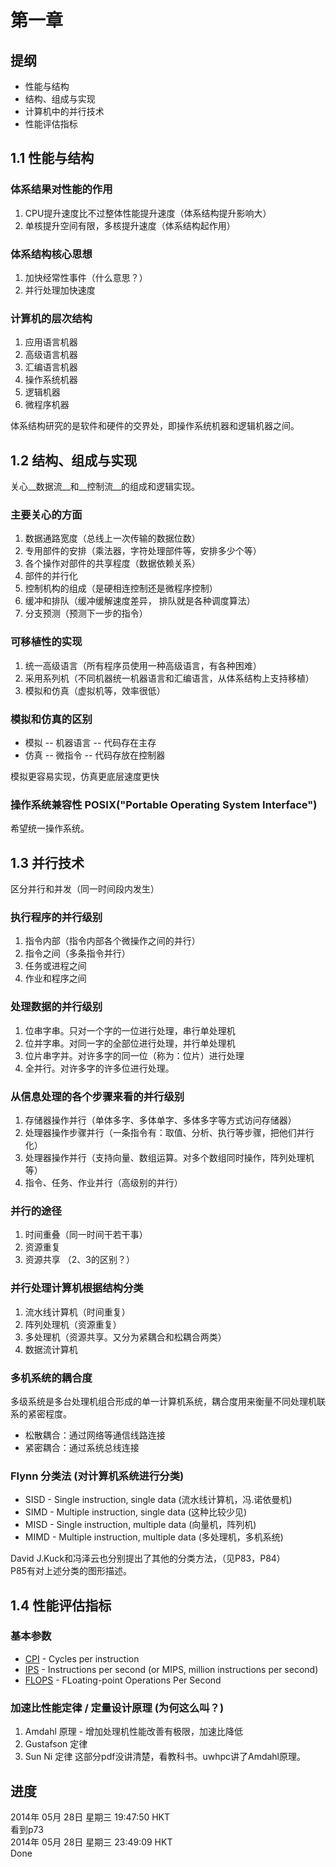 第一章
==============

提纲
------------
* 性能与结构
* 结构、组成与实现
* 计算机中的并行技术
* 性能评估指标


1.1 性能与结构
--------------

### 体系结果对性能的作用
1. CPU提升速度比不过整体性能提升速度（体系结构提升影响大）
2. 单核提升空间有限，多核提升速度（体系结构起作用）

### 体系结构核心思想
1. 加快经常性事件（什么意思？）
2. 并行处理加快速度 

### 计算机的层次结构
1. 应用语言机器
2. 高级语言机器
3. 汇编语言机器
4. 操作系统机器
5. 逻辑机器
6. 微程序机器

体系结构研究的是软件和硬件的交界处，即操作系统机器和逻辑机器之间。


1.2 结构、组成与实现
---------------------------------------------------

关心__数据流__和__控制流__的组成和逻辑实现。

### 主要关心的方面
1. 数据通路宽度（总线上一次传输的数据位数）
2. 专用部件的安排（乘法器，字符处理部件等，安排多少个等）
3. 各个操作对部件的共享程度（数据依赖关系）
4. 部件的并行化
5. 控制机构的组成（是硬相连控制还是微程序控制）
6. 缓冲和排队（缓冲缓解速度差异， 排队就是各种调度算法）
7. 分支预测（预测下一步的指令）

### 可移植性的实现
1. 统一高级语言（所有程序员使用一种高级语言，有各种困难）
2. 采用系列机（不同机器统一机器语言和汇编语言，从体系结构上支持移植）
3. 模拟和仿真（虚拟机等，效率很低）

### 模拟和仿真的区别
* 模拟 -- 机器语言 -- 代码存在主存
* 仿真 -- 微指令  -- 代码存放在控制器

模拟更容易实现，仿真更底层速度更快

### 操作系统兼容性 POSIX("Portable Operating System Interface")
希望统一操作系统。


1.3 并行技术
---------------------------------------------------
区分并行和并发（同一时间段内发生）

### 执行程序的并行级别
1. 指令内部（指令内部各个微操作之间的并行）
2. 指令之间（多条指令并行）
3. 任务或进程之间
4. 作业和程序之间

### 处理数据的并行级别
1. 位串字串。只对一个字的一位进行处理，串行单处理机
2. 位并字串。对同一字的全部位进行处理，并行单处理机
3. 位片串字并。对许多字的同一位（称为：位片）进行处理
4. 全并行。对许多字的许多位进行处理。

### 从信息处理的各个步骤来看的并行级别
1. 存储器操作并行（单体多字、多体单字、多体多字等方式访问存储器）
2. 处理器操作步骤并行（一条指令有：取值、分析、执行等步骤，把他们并行化）
3. 处理器操作并行（支持向量、数组运算。对多个数组同时操作，阵列处理机等）
4. 指令、任务、作业并行（高级别的并行）

### 并行的途径
1. 时间重叠（同一时间干若干事）
2. 资源重复
3. 资源共享
（2、3的区别？）

### 并行处理计算机根据结构分类
1. 流水线计算机（时间重复）
2. 阵列处理机（资源重复）
3. 多处理机（资源共享。又分为紧耦合和松耦合两类）
4. 数据流计算机

### 多机系统的耦合度
多级系统是多台处理机组合形成的单一计算机系统，耦合度用来衡量不同处理机联系的紧密程度。
* 松散耦合：通过网络等通信线路连接
* 紧密耦合：通过系统总线连接

### Flynn 分类法 (对计算机系统进行分类)
* SISD - Single instruction, single data (流水线计算机，冯.诺依曼机)
* SIMD - Multiple instruction, single data (这种比较少见)
* MISD - Single instruction, multiple data (向量机，阵列机)
* MIMD - Multiple instruction, multiple data (多处理机，多机系统)

David J.Kuck和冯泽云也分别提出了其他的分类方法，（见P83，P84）  
P85有对上述分类的图形描述。


1.4 性能评估指标
---------------------------------------------------

### 基本参数
* [CPI](http://en.wikipedia.org/wiki/Cycles_per_instruction) - Cycles per instruction
* [IPS](http://en.wikipedia.org/wiki/Instructions_per_second) - Instructions per second (or MIPS, million instructions per second)
* [FLOPS](http://en.wikipedia.org/wiki/FLOPS) - FLoating-point Operations Per Second

### 加速比性能定律 / 定量设计原理 (为何这么叫？)
1. Amdahl 原理 - 增加处理机性能改善有极限，加速比降低
2. Gustafson 定律
3. Sun Ni 定律
这部分pdf没讲清楚，看教科书。uwhpc讲了Amdahl原理。  


进度
-----------------------
2014年 05月 28日 星期三 19:47:50 HKT  
看到p73  
2014年 05月 28日 星期三 23:49:09 HKT  
Done  
